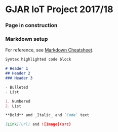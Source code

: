 # GJAR IoT Project 2017/18

### Page in construction



### Markdown setup

For reference, see [Markdown Cheatsheet](https://github.com/adam-p/markdown-here/wiki/Markdown-Cheatsheet).

```markdown
Syntax highlighted code block

# Header 1
## Header 2
### Header 3

- Bulleted
- List

1. Numbered
2. List

**Bold** and _Italic_ and `Code` text

[Link](url) and ![Image](src)
```

